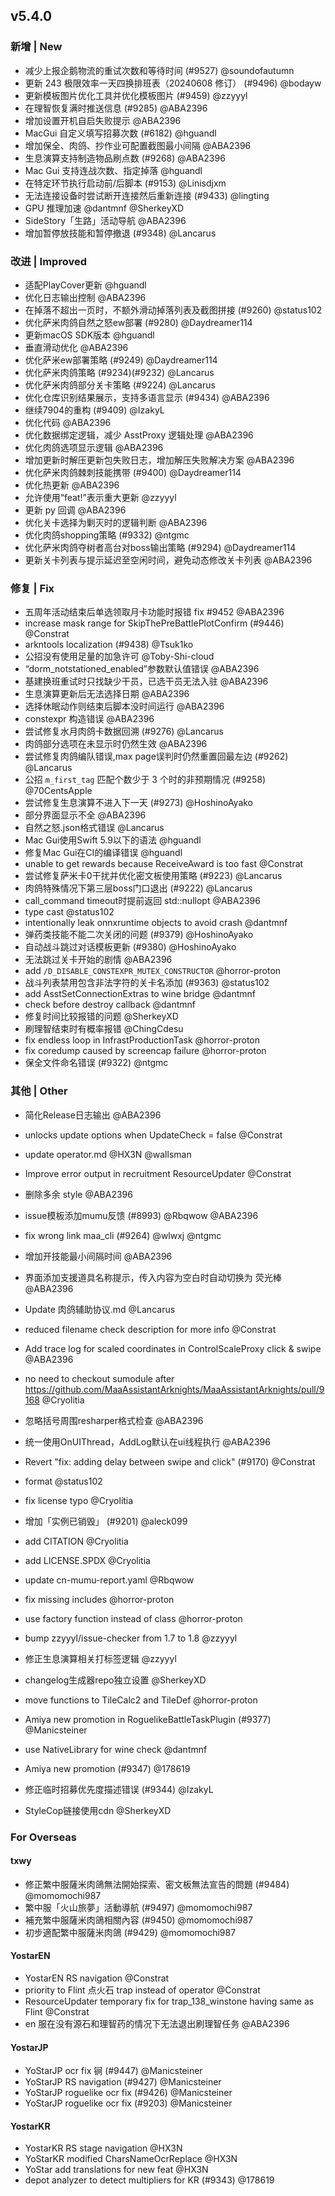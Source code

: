 ## v5.4.0

### 新增 | New

* 减少上报企鹅物流的重试次数和等待时间 (#9527) @soundofautumn
* 更新 243 极限效率一天四换排班表（20240608 修订） (#9496) @bodayw
* 更新模板图片优化工具并优化模板图片 (#9459) @zzyyyl
* 在理智恢复满时推送信息 (#9285) @ABA2396
* 增加设置开机自启失败提示 @ABA2396
* MacGui 自定义填写招募次数 (#6182) @hguandl
* 增加保全、肉鸽、抄作业可配置截图最小间隔 @ABA2396
* 生息演算支持制造物品刷点数 (#9268) @ABA2396
* Mac Gui 支持连战次数、指定掉落 @hguandl
* 在特定环节执行启动前/后脚本 (#9153) @Linisdjxm
* 无法连接设备时尝试断开连接然后重新连接 (#9433) @lingting
* GPU 推理加速 @dantmnf @SherkeyXD
* SideStory「生路」活动导航 @ABA2396
* 增加暂停放技能和暂停撤退 (#9348) @Lancarus

### 改进 | Improved

* 适配PlayCover更新 @hguandl
* 优化日志输出控制 @ABA2396
* 在掉落不超出一页时，不额外滑动掉落列表及截图拼接 (#9260) @status102
* 优化萨米肉鸽自然之怒ew部署 (#9280) @Daydreamer114
* 更新macOS SDK版本 @hguandl
* 垂直滑动优化 @ABA2396
* 优化萨米ew部署策略 (#9249) @Daydreamer114
* 优化萨米肉鸽策略 (#9234)(#9232) @Lancarus
* 优化萨米肉鸽部分关卡策略 (#9224) @Lancarus
* 优化仓库识别结果展示，支持多语言显示 (#9434) @ABA2396
* 继续7904的重构 (#9409) @IzakyL
* 优化代码 @ABA2396
* 优化数据绑定逻辑，减少 AsstProxy 逻辑处理 @ABA2396
* 优化肉鸽选项显示逻辑 @ABA2396
* 增加更新时解压更新包失败日志，增加解压失败解决方案 @ABA2396
* 优化萨米肉鸽棘刺技能携带 (#9400) @Daydreamer114
* 优化热更新 @ABA2396
* 允许使用“feat!”表示重大更新 @zzyyyl
* 更新 py 回调 @ABA2396
* 优化关卡选择为剿灭时的逻辑判断 @ABA2396
* 优化肉鸽shopping策略 (#9332) @ntgmc
* 优化萨米肉鸽夺树者高台对boss输出策略 (#9294) @Daydreamer114
* 更新关卡列表与提示延迟至空闲时间，避免动态修改关卡列表 @ABA2396

### 修复 | Fix

* 五周年活动结束后单选领取月卡功能时报错 fix #9452 @ABA2396
* increase mask range for SkipThePreBattlePlotConfirm (#9446) @Constrat
* arkntools localization (#9438) @Tsuk1ko
* 公招没有使用足量的加急许可 @Toby-Shi-cloud
* “dorm_notstationed_enabled”参数默认值错误 @ABA2396
* 基建换班重试时只找缺少干员，已选干员无法入驻 @ABA2396
* 生息演算更新后无法选择日期 @ABA2396
* 选择休眠动作则结束后脚本没时间运行 @ABA2396
* constexpr 构造错误 @ABA2396
* 尝试修复水月肉鸽卡数据回溯 (#9276) @Lancarus
* 肉鸽部分选项在未显示时仍然生效 @ABA2396
* 尝试修复肉鸽编队错误,max page误判时仍然重置回最左边 (#9262) @Lancarus
* 公招 `m_first_tag` 匹配个数少于 3 个时的非预期情况 (#9258) @70CentsApple
* 尝试修复生息演算不进入下一天 (#9273) @HoshinoAyako
* 部分界面显示不全 @ABA2396
* 自然之怒.json格式错误 @Lancarus
* Mac Gui使用Swift 5.9以下的语法 @hguandl
* 修复Mac Gui在CI的编译错误 @hguandl
* unable to get rewards because ReceiveAward is too fast @Constrat
* 尝试修复萨米卡0干扰并优化密文板使用策略 (#9223) @Lancarus
* 肉鸽特殊情况下第三层boss门口退出 (#9222) @Lancarus
* call_command timeout时提前返回 std::nullopt @ABA2396
* type cast @status102
* intentionally leak onnxruntime objects to avoid crash @dantmnf
* 弹药类技能不能二次关闭的问题 (#9379) @HoshinoAyako
* 自动战斗跳过对话模板更新 (#9380) @HoshinoAyako
* 无法跳过关卡开始的剧情 @ABA2396
* add `/D_DISABLE_CONSTEXPR_MUTEX_CONSTRUCTOR` @horror-proton
* 战斗列表禁用包含非法字符的关卡名添加 (#9363) @status102
* add AsstSetConnectionExtras to wine bridge @dantmnf
* check before destroy callback @dantmnf
* 修复时间比较报错的问题 @SherkeyXD
* 刷理智结束时有概率报错 @ChingCdesu
* fix endless loop in InfrastProductionTask @horror-proton
* fix coredump caused by screencap failure @horror-proton
* 保全文件命名错误 (#9322) @ntgmc

### 其他 | Other

* 简化Release日志输出 @ABA2396
* unlocks update options when UpdateCheck = false @Constrat
* update operator.md @HX3N @wallsman
* Improve error output in recruitment ResourceUpdater @Constrat
* 删除多余 style @ABA2396
* issue模板添加mumu反馈 (#8993) @Rbqwow @ABA2396
* fix wrong link maa_cli (#9264) @wlwxj @ntgmc
* 增加开技能最小间隔时间 @ABA2396
* 界面添加支援道具名称提示，传入内容为空白时自动切换为 荧光棒 @ABA2396
* Update 肉鸽辅助协议.md @Lancarus
* reduced filename check description for more info @Constrat
* Add trace log for scaled coordinates in ControlScaleProxy click & swipe @ABA2396
* no need to checkout sumodule after https://github.com/MaaAssistantArknights/MaaAssistantArknights/pull/9168 @Cryolitia
* 忽略括号周围resharper格式检查 @ABA2396
* 统一使用OnUIThread，AddLog默认在ui线程执行 @ABA2396
* Revert "fix: adding delay between swipe and click" (#9170) @Constrat
* format @status102
* fix license typo @Cryolitia
* 增加「实例已销毁」 (#9201) @aleck099
* add CITATION @Cryolitia
* add LICENSE.SPDX @Cryolitia
* update cn-mumu-report.yaml @Rbqwow
* fix missing includes @horror-proton
* use factory function instead of class @horror-proton
* bump zzyyyl/issue-checker from 1.7 to 1.8 @zzyyyl
* 修正生息演算相关打标签逻辑 @zzyyyl

* changelog生成器repo独立设置 @SherkeyXD
* move functions to TileCalc2 and TileDef @horror-proton
* Amiya new promotion in RoguelikeBattleTaskPlugin (#9377) @Manicsteiner
* use NativeLibrary for wine check @dantmnf
* Amiya new promotion (#9347) @178619
* 修正临时招募优先度描述错误 (#9344) @IzakyL
* StyleCop链接使用cdn @SherkeyXD

### For Overseas

#### txwy

* 修正繁中服薩米肉鴿無法開始探索、密文板無法宣告的問題 (#9484) @momomochi987
* 繁中服「火山旅夢」活動導航 (#9497) @momomochi987
* 補充繁中服薩米肉鴿相關內容 (#9450) @momomochi987
* 初步適配繁中服薩米肉鴿 (#9429) @momomochi987

#### YostarEN

* YostarEN RS navigation @Constrat
* priority to Flint 点火石 trap instead of operator @Constrat
* ResourceUpdater temporary fix for trap_138_winstone having same as Flint @Constrat
* en 服在没有源石和理智药的情况下无法退出刷理智任务 @ABA2396

#### YostarJP

* YoStarJP ocr fix 锏 (#9447) @Manicsteiner
* YoStarJP RS navigation (#9427) @Manicsteiner
* YoStarJP roguelike ocr fix (#9426) @Manicsteiner
* YoStarJP roguelike ocr fix (#9203) @Manicsteiner

#### YostarKR

* YostarKR RS stage navigation @HX3N
* YoStarKR modified CharsNameOcrReplace @HX3N
* YoStar add translations for new feat @HX3N
* depot analyzer to detect multipliers for KR (#9343) @178619
